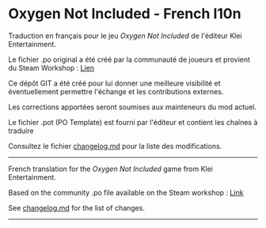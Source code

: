 Oxygen Not Included - French l10n
=================================

Traduction en français pour le jeu *Oxygen Not Included* de l'éditeur Klei Entertainment.

Le fichier .po original a été créé par la communauté de joueurs et provient du Steam Workshop :
[Lien](http://steamcommunity.com/sharedfiles/filedetails/?id=928348692)

Ce dépôt GIT a été créé pour lui donner une meilleure visibilité et éventuellement permettre l'échange et les contributions externes.

Les corrections apportées seront soumises aux mainteneurs du mod actuel.

Le fichier .pot (PO Template) est fourni par l'éditeur et contient les chaînes à traduire

Consultez le fichier [changelog.md](changelog.md) pour la liste des modifications.

---

French translation for the *Oxygen Not Included* game from Klei Entertainment.

Based on the community .po file available on the Steam workshop :
[Link](http://steamcommunity.com/sharedfiles/filedetails/?id=928348692)

See [changelog.md](changelog.md) for the list of changes.

---
